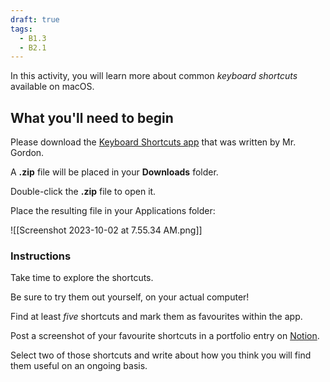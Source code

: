 ```yaml
---
draft: true
tags:
  - B1.3
  - B2.1
---
```


In this activity, you will learn more about common *keyboard shortcuts* available on macOS.

## What you'll need to begin

Please download the [Keyboard Shortcuts app](https://russellgordon.ca/lcs/2023-24/icd2o/KeyboardShortcuts.zip) that was written by Mr. Gordon.

A **.zip** file will be placed in your **Downloads** folder.

Double-click the **.zip** file to open it.

Place the resulting file in your Applications folder:

![[Screenshot 2023-10-02 at 7.55.34 AM.png]]
### Instructions

Take time to explore the shortcuts.

Be sure to try them out yourself, on your actual computer!

Find at least *five* shortcuts and mark them as favourites within the app.

Post a screenshot of your favourite shortcuts in a portfolio entry on [Notion](https://notion.so).

Select two of those shortcuts and write about how you think you will find them useful on an ongoing basis.